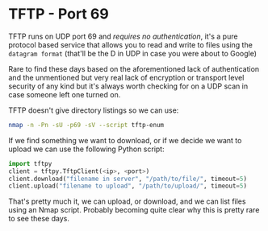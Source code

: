 # TFTP - Port 69

TFTP runs on UDP port 69 and *requires no authentication*, it's a pure protocol based service that allows you to read and write to files using the `datagram format` (that'll be the D in UDP in case you were about to Google)

Rare to find these days based on the aforementioned lack of authentication and the unmentioned but very real lack of encryption or transport level security of any kind but it's always worth checking for on a UDP scan in case someone left one turned on.

TFTP doesn't give directory listings so we can use:

```bash
nmap -n -Pn -sU -p69 -sV --script tftp-enum
```

If we find something we want to download, or if we decide we want to upload we can use the following Python script:

```python
import tftpy
client = tftpy.TftpClient(<ip>, <port>)
client.download("filename in server", "/path/to/file/", timeout=5)
client.upload("filename to upload", "/path/to/upload/", timeout=5)
```

That's pretty much it, we can upload, or download, and we can list files using an Nmap script. Probably becoming quite clear why this is pretty rare to see these days.

